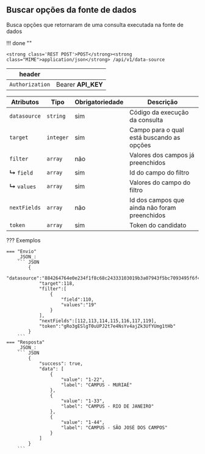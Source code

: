 ## Buscar opções da fonte de dados

Busca opções que retornaram de uma consulta executada na fonte de dados

!!! done ""
    
    <strong class='REST POST'>POST</strong><strong class="MIME">application/json</strong> /api/v1/data-source

| header | | 
| --- | --- |
| `Authorization` | Bearer <strong> API_KEY </strong>  |

| Atributos | Tipo | Obrigatoriedade | Descrição | 
| --- | --- | --- | --- |
| `datasource` | `string` | sim | Código da execução da consulta |
| `target` | `integer` | sim | Campo para o qual está buscando as opções |
| `filter` | `array` | não | Valores dos campos já preenchidos |
| **↳** `field` | `array` | sim | Id do campo do filtro |
| **↳** `values` | `array` | sim | Valores do campo do filtro |
| `nextFields` | `array` | não | Id dos campos que ainda não foram preenchidos |
| `token` | `array` | sim | Token do candidato |

??? Exemplos

    === "Envio"
        _JSON_:
        ``` JSON
            {
                "datasource":"884264764e0e234f1f8c68c24333103019b3a07943f5bc7093495f6f4bf6a3d7",
                "target":118,
                "filter":[
                    {
                        "field":110,
                        "values":"19"
                    }
                ],
                "nextFields":[112,113,114,115,116,117,119],
                "token":"gRo3gESlgT0uUPJ2t7e4NsYv4ajZk3UfYUmg1tHb"
            }
        ```
    === "Resposta"
        _JSON_:
        ``` JSON
            {
                "success": true,
                "data": [
                    {
                        "value": "1-22",
                        "label": "CAMPUS - MURIAÉ"
                    },
                    {
                        "value": "1-33",
                        "label": "CAMPUS - RIO DE JANEIRO"
                    },
                    {
                        "value": "1-44",
                        "label": "CAMPUS - SÃO JOSÉ DOS CAMPOS"
                    }
                ]
            }
        ```